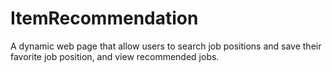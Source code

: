 # ItemRecommendation
A dynamic web page that allow users to search job positions and save their favorite job position, and view recommended jobs.
